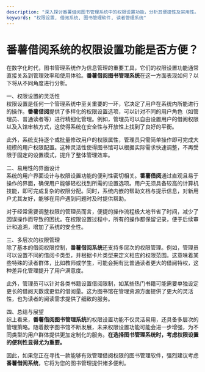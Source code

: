 ```yaml
---
description: "深入探讨番薯借阅图书管理系统中的权限设置功能，分析其便捷性及实用性。"
keywords: "权限设置, 借阅系统, 图书管理软件, 读者管理系统"
---
```

# 番薯借阅系统的权限设置功能是否方便？

在数字化时代，图书管理系统作为信息管理的重要工具，它们的权限设置功能通常直接关系到管理效率和使用体验。**番薯借阅图书管理系统**在这一方面表现如何？以下将从不同角度进行分析。

一、权限设置的灵活性  
权限设置是任何一个管理系统中至关重要的一环，它决定了用户在系统内所能进行的操作。**番薯借阅**提供了多样化的权限设置选项，可以针对不同的用户角色（如管理员、普通读者等）进行精细化管理。例如，管理员可以自由设置用户的借阅权限以及入馆审核方式，这使得系统在安全性与开放性上找到了良好的平衡。

此外，系统支持逐个或批量修改用户的权限属性，管理员只需简单操作即可完成大规模的用户权限配置。这种灵活性使得图书馆可以根据实际需求快速调整，不再受限于固定的设置模式，提升了整体管理效率。

二、易用性的界面设计  
系统的用户界面设计与权限设置功能的便利性密切相关。**番薯借阅**通过直观且易于操作的界面，确保用户能够轻松找到所需的设置选项。用户无须具备较高的计算机技能，即可完成复杂的权限分配。同时，系统内嵌的帮助文档与提示信息，对新用户尤其友好，能够在用户遇到问题时及时提供帮助。

对于经常需要调整权限的管理员而言，便捷的操作流程极大地节省了时间，减少了因误操作而导致的困扰。在权限设置过程中，所有的操作都保留记录，便于后续审计和追溯，增加了系统的安全性。

三、多层次的权限管理  
除了基本的借阅权限控制，**番薯借阅系统**还支持多层次的权限管理。例如，管理员可以设置不同的借阅卡类型，并根据卡片类型来定义相应的权限范围。这意味着某些特殊的读者群体，比如教师或学生，可能会拥有比普通读者更大的借阅特权，这种差异化管理提升了用户满意度。

此外，管理员可以针对各类书籍设置借阅限制，如某些热门书籍可能需要单独设定更长的借阅天数或更低的借阅量。这为图书馆在管理资源方面提供了更大的灵活性，也为读者的阅读需求提供了细致的服务。

四、总结与展望  
综上看来，**番薯借阅图书管理系统**的权限设置功能不仅灵活易用，还具备多层次的管理策略。随着数字图书馆不断发展，未来权限设置功能可能会进一步增强，为不同类型的用户群体提供更加定制化的服务。**在选择图书管理系统时，考虑权限设置的便利性显得尤为重要。**

因此，如果您正在寻找一款能够有效管理借阅权限的图书管理软件，强烈建议考虑**番薯借阅系统**，它将为您的图书管理提供诸多便利。
